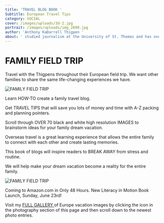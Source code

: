 ```yaml
---
title: 'TRAVEL BLOG BOOK '
Subtitle: European Travel Tips
category: SOCIAL
cover: /images/uploads/3d-2.jpg
portrait: /images/uploads/img_2690.jpg
author: 'Anthony KaDarrell Thigpen '
about: ' studied journalism at the University of St. Thomas and has over 25 years-experience publishing. AP Style news writing, marketing and photography are his passions.'
---
```

# FAMILY FIELD TRIP

 Travel with the Thigpens throughout their European field trip. We want other families to share the same life-changing experiences we have. 

![FAMILY  FIELD TRIP](/images/uploads/anthonythigpen.jpg "The HOW TO Guide for Family Traveling and Blogging ")

Learn HOW-TO create a family travel blog. 

Get TRAVEL TIPS that will save you lots of money and time with A-Z packing and planning pointers. 

Scroll through OVER 70 black and white high resolution IMAGES to brainstorm ideas for your family dream vacation.  

Overseas travel is a great learning experience that allows the entire family to connect with each other and create lasting memories. 

This book of blogs will inspire readers to BREAK AWAY from stress and routine. 

We will help make your dream vacation become a reality for the entire family.

![FAMILY FIELD TRIP](/images/uploads/3d-2.jpg "European Travel Tips")

Coming to Amazon.com in Only 48 Hours. New Literacy in Motion Book Launch, Sunday, June 23rd! 

Visit my [FULL GALLERY ](https://anthonythigpen.com)of Europe vacation images by clicking the icon in the photography section of this page and then scroll down to the newest photo entries.
